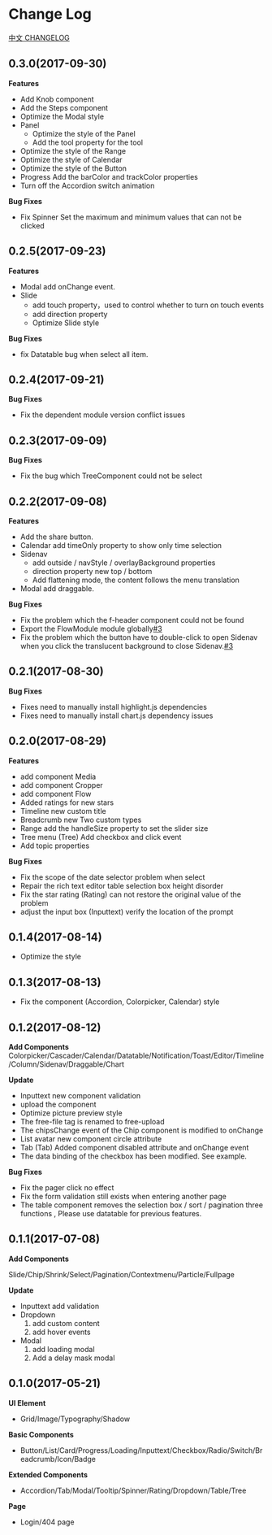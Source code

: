 # Change Log

[中文 CHANGELOG](https://github.com/IronPans/freeng/blob/master/CHANGELOG-zh_CN.md)

## 0.3.0(2017-09-30)

**Features**

- Add Knob component
- Add the Steps component
- Optimize the Modal style
- Panel
    - Optimize the style of the Panel
    - Add the tool property for the tool
- Optimize the style of the Range
- Optimize the style of Calendar
- Optimize the style of the Button
- Progress Add the barColor and trackColor properties
- Turn off the Accordion switch animation

**Bug Fixes**
  
- Fix Spinner Set the maximum and minimum values that can not be clicked

## 0.2.5(2017-09-23)

**Features**

- Modal add onChange event.
- Slide
  - add touch property，used to control whether to turn on touch events
  - add direction property
  - Optimize Slide style

**Bug Fixes**
  
- fix Datatable bug when select all item.

## 0.2.4(2017-09-21)

**Bug Fixes**
  
- Fix the dependent module version conflict issues

## 0.2.3(2017-09-09)

**Bug Fixes**
  
- Fix the bug which TreeComponent could not be select

## 0.2.2(2017-09-08)

**Features**

- Add the share button.
- Calendar add timeOnly property to show only time selection
- Sidenav
  - add outside / navStyle / overlayBackground properties
  - direction property new top / bottom
  - Add flattening mode, the content follows the menu translation
- Modal add draggable.

**Bug Fixes**
  
- Fix the problem which the f-header component could not be found
- Export the FlowModule module globally[#3](https://github.com/IronPans/freeng/issues/3)
- Fix the problem which the button have to double-click to open Sidenav when you click the translucent background to close Sidenav.[#3](https://github.com/IronPans/freeng/issues/3)

## 0.2.1(2017-08-30)

**Bug Fixes**
  
- Fixes need to manually install highlight.js dependencies
- Fixes need to manually install chart.js dependency issues

## 0.2.0(2017-08-29)

**Features**

- add component Media
- add component Cropper
- add component Flow
- Added ratings for new stars
- Timeline new custom title
- Breadcrumb new Two custom types
- Range add the handleSize property to set the slider size
- Tree menu (Tree) Add checkbox and click event
- Add topic properties

**Bug Fixes**

- Fix the scope of the date selector problem when select
- Repair the rich text editor table selection box height disorder
- Fix the star rating (Rating) can not restore the original value of the problem
- adjust the input box (Inputtext) verify the location of the prompt

## 0.1.4(2017-08-14)

* Optimize the style

## 0.1.3(2017-08-13)

* Fix the component (Accordion, Colorpicker, Calendar) style

## 0.1.2(2017-08-12)

**Add Components**
 Colorpicker/Cascader/Calendar/Datatable/Notification/Toast/Editor/Timeline/Column/Sidenav/Draggable/Chart
 
**Update**

  * Inputtext new component validation
  * upload the component
  * Optimize picture preview style
  * The free-file tag is renamed to free-upload
  * The chipsChange event of the Chip component is modified to onChange
  * List avatar new component circle attribute
  * Tab (Tab) Added component disabled attribute and onChange event
  * The data binding of the checkbox has been modified. See example.
  
**Bug Fixes**
  * Fix the pager click no effect
  * Fix the form validation still exists when entering another page
  * The table component removes the selection box / sort / pagination three functions , Please use datatable for previous features.

## 0.1.1(2017-07-08)

**Add Components**

Slide/Chip/Shrink/Select/Pagination/Contextmenu/Particle/Fullpage

**Update**
 
  * Inputtext add validation
  * Dropdown
    1) add custom content
    2) add hover events
  * Modal
    1) add loading modal
    2) Add a delay mask modal

## 0.1.0(2017-05-21)

**UI Element**

 * Grid/Image/Typography/Shadow

**Basic Components**

 * Button/List/Card/Progress/Loading/Inputtext/Checkbox/Radio/Switch/Breadcrumb/Icon/Badge

**Extended Components**

 * Accordion/Tab/Modal/Tooltip/Spinner/Rating/Dropdown/Table/Tree

**Page**
 
 * Login/404 page

